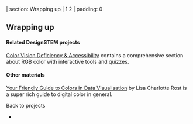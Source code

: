 | section: Wrapping up
| 1 2
| padding: 0

<section>

## Wrapping up

#### Related DesignSTEM projects

<a href="../colorblindness">Color Vision Deficiency & Accessi­bility</a> contains a comprehensive section about RGB color with interactive tools and quizzes.

#### Other materials

[Your Friendly Guide to Colors in Data Visualisation](https://blog.datawrapper.de/colorguide/) by Lisa Charlotte Rost is a super rich guide to digital color in general. 

<f-link class="tertiary" to=".."><f-leftarrow-icon /> Back to projects</f-link>

</section>

-

<f-image src="./images/philips_hue_b.jpg" />

